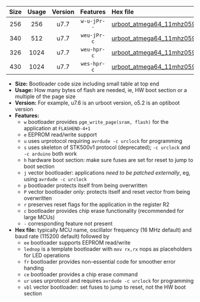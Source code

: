|Size|Usage|Version|Features|Hex file|
|:-:|:-:|:-:|:-:|:--|
|256|256|u7.7|`w-u-jPr--`|[urboot_atmega64_11mhz0592_57600bps_lednop_fr_ur_vbl.hex](https://raw.githubusercontent.com/stefanrueger/urboot.hex/main/mcus/atmega64/fcpu_11mhz0592/57600_bps/urboot_atmega64_11mhz0592_57600bps_lednop_fr_ur_vbl.hex)|
|340|512|u7.7|`weu-jPr-c`|[urboot_atmega64_11mhz0592_57600bps_ee_lednop_fr_ce_ur_vbl.hex](https://raw.githubusercontent.com/stefanrueger/urboot.hex/main/mcus/atmega64/fcpu_11mhz0592/57600_bps/urboot_atmega64_11mhz0592_57600bps_ee_lednop_fr_ce_ur_vbl.hex)|
|326|1024|u7.7|`weu-hpr-c`|[urboot_atmega64_11mhz0592_57600bps_ee_lednop_fr_ce_ur.hex](https://raw.githubusercontent.com/stefanrueger/urboot.hex/main/mcus/atmega64/fcpu_11mhz0592/57600_bps/urboot_atmega64_11mhz0592_57600bps_ee_lednop_fr_ce_ur.hex)|
|430|1024|u7.7|`wes-hpr-c`|[urboot_atmega64_11mhz0592_57600bps_ee_lednop_fr_ce.hex](https://raw.githubusercontent.com/stefanrueger/urboot.hex/main/mcus/atmega64/fcpu_11mhz0592/57600_bps/urboot_atmega64_11mhz0592_57600bps_ee_lednop_fr_ce.hex)|

- **Size:** Bootloader code size including small table at top end
- **Usage:** How many bytes of flash are needed, ie, HW boot section or a multiple of the page size
- **Version:** For example, u7.6 is an urboot version, o5.2 is an optiboot version
- **Features:**
  + `w` bootloader provides `pgm_write_page(sram, flash)` for the application at `FLASHEND-4+1`
  + `e` EEPROM read/write support
  + `u` uses urprotocol requiring `avrdude -c urclock` for programming
  + `s` uses skeleton of STK500v1 protocol (deprecated); `-c urclock` and `-c arduino` both work
  + `h` hardware boot section: make sure fuses are set for reset to jump to boot section
  + `j` vector bootloader: applications *need to be patched externally*, eg, using `avrdude -c urclock`
  + `p` bootloader protects itself from being overwritten
  + `P` vector bootloader only: protects itself and reset vector from being overwritten
  + `r` preserves reset flags for the application in the register R2
  + `c` bootloader provides chip erase functionality (recommended for large MCUs)
  + `-` corresponding feature not present
- **Hex file:** typically MCU name, oscillator frequency (16 MHz default) and baud rate (115200 default) followed by
  + `ee` bootloader supports EEPROM read/write
  + `lednop` is a template bootloader with `mov rx,rx` nops as placeholders for LED operations
  + `fr` bootloader provides non-essential code for smoother error handing
  + `ce` bootloader provides a chip erase command
  + `ur` uses urprotocol and requires `avrdude -c urclock` for programming
  + `vbl` vector bootloader: set fuses to jump to reset, not the HW boot section
